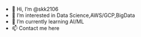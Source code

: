 - 👋 Hi, I’m @skk2106
- 👀 I’m interested in Data Science,AWS/GCP,BigData
- 🌱 I’m currently learning AI/ML
- 📫 Contact me here

<!---
skk2106/skk2106 is a ✨ special ✨ repository because its `README.md` (this file) appears on your GitHub profile.
You can click the Preview link to take a look at your changes.
--->
